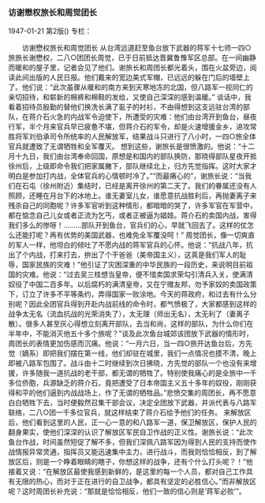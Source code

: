 ### 访谢懋权旅长和周觉团长

1947-01-21
第2版()
专栏：

　　访谢懋权旅长和周觉团长
    从台湾远道赶至鱼台放下武器的蒋军十七师一四○旅旅长谢懋权，二八○团团长周觉，已于日前抵达晋冀鲁豫军区总部。在一间幽静而暖和的屋子里，记者会见了他们。谢旅长和周团长都光着头，围在火盆旁边，阅读此间出版的人民日报。他们戴来的宽边美式军帽，已远远的躲在门后的墙壁上了。他们说：“此次虽骤从暖和的南方来到天寒地冻的北国，但八路军一视同仁的亲切招待，和崭新的棉裤和棉鞋的发给，又使自己深深的感到温暖。”
    谈话中，我看着招待员殷勤的替他们换洗长满了虱子的衬衫，不由得想到这支远驻台湾的部队，在蒋介石火急的内战军令迫使下，所遭受的灾难：他们由台湾开到鱼台，昼夜行军，半个月来官兵早已疲惫不堪，但蒋介石的军令，却是火速增援金乡，进攻常胜将军刘伯承司令所统率的人民解放军，结果战斗只进行了八小时，一四○旅全体官兵就遭致了无谓牺牲和全军覆灭。
    想到这些，谢旅长是很愤激的。他说：“十二月十九日，我们由台湾奉命回国，原想是和国内的部队换防，那晓得部队星夜开抵徐州后，上级即命令我们把家属撇下，部队继续北上，归方先觉指挥。这时大家才明白是参加打内战，全体官兵的心情顿时冷了。”“而最痛心的”，谢旅长说：“当我们在石屯（徐州附近）集结时，已经是离开徐州的第二天了。我们的眷属还没有人照顾，还睡在月台下的冰地上。谁无妻室儿女，谁愿意抗战胜利后，再抛妻离子来残杀自己的同胞呢？许多军官听到这种情形，都暗暗的哭了，许多军官在军营中，都在惦念自己儿女或者正流为乞丐，或者正被逼为娼妓。蒋介石的卖国内战，害得我们多么的惨呀！………部队开到鱼台，官兵们的心，早就飞回去了。这样的仗怎么还能打呢？再有优势的美国武器，也难免全军覆没呵！”
    周觉团长，像一切爽直的军人一样，他坦白的倾吐了不愿内战的蒋军官兵的心怀。他说：“抗战八年，抗出了个内战，打来打去，拚出了个干爸爸（美帝国主义），这真是我们军人的耻辱，国家民族的灾难！”他引证了灾困深重的中华民族的一段历史，来说明目前祖国的灾难。他说：“过去吴三桂想当皇帝，便不惜卖国求荣勾引清兵入关，使满清奴役了中国二百多年。以后腐朽的满清皇帝，又在宁赠友邦，勿予家奴的卖国政策下，订立了许多不平等条约，弄得国家一败涂地。今天的蒋政府，和过去有什么分别呢？因此全团官兵得到开赴内战前线的命令时，都气愤极了，大家都感到这样的战争太无名（流血抗战的光荣消失了），太无理（师出无名），太无利了（妻离子散）。很多人甚至灰心得想立刻离开部队，去当和尚，这样的部队，为什么你们在半年中，不能消灭他五十多个旅呢？”谈及此次鱼台城郊该团放下武器的情形时，周团长的表情更加伤感而沉痛。他说：“一月六日，当一四○旅开达鱼台后，方先觉（嫡系）即把我们摆在第一线，他们却驻在城里，我们一点情况也摸不清，晚上即被八路军包围了。战斗由十二时继续到次日拂晓，方先觉的部队一个也没有来增援，许多随我一道抗战的老干部，都无谓的牺牲了。特别使我痛心的是全旅中一千多位侨胞，兵源缺乏的蒋介石，竟把遭受了日本帝国主义五十多年的奴役，刚刚获得和平的他们逼到内战战场上，作了无谓的牺牲品。”悲愤交集的周团长，再不愿意白白牺牲下去，当时便毅然召集干部会议，决定全团放下武器，并派代表与八路军联络，二八○团一千多位官兵，就这样结束了蒋介石给予他们的任务。
    来解放区后，他们看到这里的人民，正一心一意的和八路军一道，保卫解放区，保护人民的翻身果实，使他们深深的认识了解放区军民自卫作战的正义性。谢旅长说：“此次鱼台作战，时间虽然短促了解不多，但我们深佩八路军因为得到人民的支持而使作战情报异常灵通，指挥员又能迅速集中主力，进行战斗，而我则恰恰相反，到了解放区后，则是一个睁着眼睛的瞎子，你想这样的战争，还有个什么打头呢？！”他接着又说：“在解放区最使我感到新鲜的，是这里的每一个人员，都对自己工作具有无限的热心，而对于正在进行的自卫战争，都具有坚定的必胜信心。”而非解放区呢？这时周团长补充说：“那就是恰恰相反，他们一致的信心则是‘蒋军必败’”。

